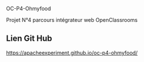 OC-P4-Ohmyfood

Projet N°4 parcours intégrateur web OpenClassrooms
## Lien Git Hub
https://apacheexperiment.github.io/oc-p4-ohmyfood/
